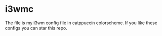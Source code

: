 # i3wmc

The file is my i3wm config file in catppuccin colorscheme. If you like these configs you can star this repo.
